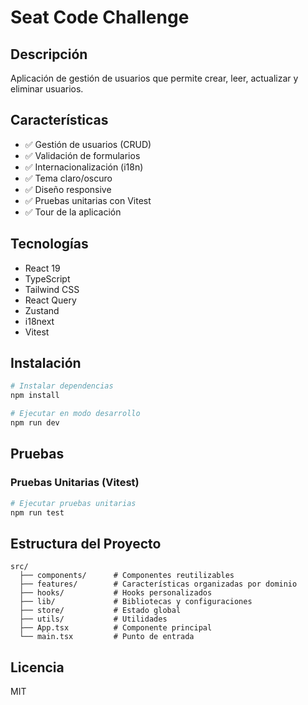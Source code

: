 # Seat Code Challenge

## Descripción

Aplicación de gestión de usuarios que permite crear, leer, actualizar y eliminar usuarios.

## Características

- ✅ Gestión de usuarios (CRUD)
- ✅ Validación de formularios
- ✅ Internacionalización (i18n)
- ✅ Tema claro/oscuro
- ✅ Diseño responsive
- ✅ Pruebas unitarias con Vitest
- ✅ Tour de la aplicación

## Tecnologías

- React 19
- TypeScript
- Tailwind CSS
- React Query
- Zustand
- i18next
- Vitest

## Instalación

```bash
# Instalar dependencias
npm install

# Ejecutar en modo desarrollo
npm run dev
```

## Pruebas

### Pruebas Unitarias (Vitest)

```bash
# Ejecutar pruebas unitarias
npm run test

```

## Estructura del Proyecto

```
src/
  ├── components/      # Componentes reutilizables
  ├── features/        # Características organizadas por dominio
  ├── hooks/           # Hooks personalizados
  ├── lib/             # Bibliotecas y configuraciones
  ├── store/           # Estado global
  ├── utils/           # Utilidades
  ├── App.tsx          # Componente principal
  └── main.tsx         # Punto de entrada
```

## Licencia

MIT
